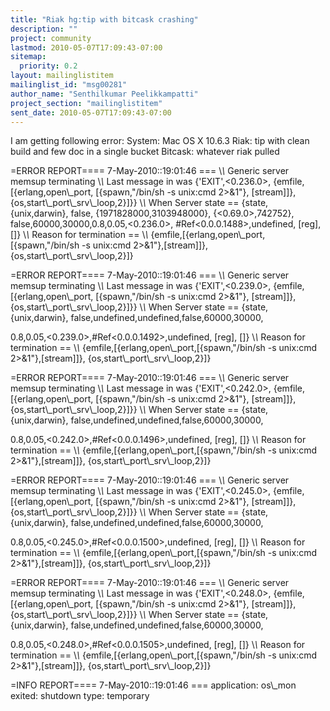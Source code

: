```yaml
---
title: "Riak hg:tip with bitcask crashing"
description: ""
project: community
lastmod: 2010-05-07T17:09:43-07:00
sitemap:
  priority: 0.2
layout: mailinglistitem
mailinglist_id: "msg00281"
author_name: "Senthilkumar Peelikkampatti"
project_section: "mailinglistitem"
sent_date: 2010-05-07T17:09:43-07:00
---
```



I am getting following error:
System: Mac OS X 10.6.3
Riak: tip with clean build and few doc in a single bucket
Bitcask: whatever riak pulled

=ERROR REPORT==== 7-May-2010::19:01:46 ===
\\*\\* Generic server memsup terminating
\\*\\* Last message in was {'EXIT',&lt;0.236.0&gt;,
 {emfile,
 [{erlang,open\\_port,
 [{spawn,"/bin/sh -s unix:cmd 2&gt;&1"},
 [stream]]},
 {os,start\\_port\\_srv\\_loop,2}]}}
\\*\\* When Server state == {state,{unix,darwin},
 false,
 {1971828000,3103948000},
 {&lt;0.69.0&gt;,742752},
 false,60000,30000,0.8,0.05,&lt;0.236.0&gt;,
 #Ref&lt;0.0.0.1488&gt;,undefined,
 [reg],
 []}
\\*\\* Reason for termination ==
\\*\\* {emfile,[{erlang,open\\_port,[{spawn,"/bin/sh -s unix:cmd
2&gt;&1"},[stream]]},
 {os,start\\_port\\_srv\\_loop,2}]}

=ERROR REPORT==== 7-May-2010::19:01:46 ===
\\*\\* Generic server memsup terminating
\\*\\* Last message in was {'EXIT',&lt;0.239.0&gt;,
 {emfile,
 [{erlang,open\\_port,
 [{spawn,"/bin/sh -s unix:cmd 2&gt;&1"},
 [stream]]},
 {os,start\\_port\\_srv\\_loop,2}]}}
\\*\\* When Server state == {state,{unix,darwin},
 false,undefined,undefined,false,60000,30000,

0.8,0.05,&lt;0.239.0&gt;,#Ref&lt;0.0.0.1492&gt;,undefined,
 [reg],
 []}
\\*\\* Reason for termination ==
\\*\\* {emfile,[{erlang,open\\_port,[{spawn,"/bin/sh -s unix:cmd
2&gt;&1"},[stream]]},
 {os,start\\_port\\_srv\\_loop,2}]}

=ERROR REPORT==== 7-May-2010::19:01:46 ===
\\*\\* Generic server memsup terminating
\\*\\* Last message in was {'EXIT',&lt;0.242.0&gt;,
 {emfile,
 [{erlang,open\\_port,
 [{spawn,"/bin/sh -s unix:cmd 2&gt;&1"},
 [stream]]},
 {os,start\\_port\\_srv\\_loop,2}]}}
\\*\\* When Server state == {state,{unix,darwin},
 false,undefined,undefined,false,60000,30000,

0.8,0.05,&lt;0.242.0&gt;,#Ref&lt;0.0.0.1496&gt;,undefined,
 [reg],
 []}
\\*\\* Reason for termination ==
\\*\\* {emfile,[{erlang,open\\_port,[{spawn,"/bin/sh -s unix:cmd
2&gt;&1"},[stream]]},
 {os,start\\_port\\_srv\\_loop,2}]}

=ERROR REPORT==== 7-May-2010::19:01:46 ===
\\*\\* Generic server memsup terminating
\\*\\* Last message in was {'EXIT',&lt;0.245.0&gt;,
 {emfile,
 [{erlang,open\\_port,
 [{spawn,"/bin/sh -s unix:cmd 2&gt;&1"},
 [stream]]},
 {os,start\\_port\\_srv\\_loop,2}]}}
\\*\\* When Server state == {state,{unix,darwin},
 false,undefined,undefined,false,60000,30000,

0.8,0.05,&lt;0.245.0&gt;,#Ref&lt;0.0.0.1500&gt;,undefined,
 [reg],
 []}
\\*\\* Reason for termination ==
\\*\\* {emfile,[{erlang,open\\_port,[{spawn,"/bin/sh -s unix:cmd
2&gt;&1"},[stream]]},
 {os,start\\_port\\_srv\\_loop,2}]}

=ERROR REPORT==== 7-May-2010::19:01:46 ===
\\*\\* Generic server memsup terminating
\\*\\* Last message in was {'EXIT',&lt;0.248.0&gt;,
 {emfile,
 [{erlang,open\\_port,
 [{spawn,"/bin/sh -s unix:cmd 2&gt;&1"},
 [stream]]},
 {os,start\\_port\\_srv\\_loop,2}]}}
\\*\\* When Server state == {state,{unix,darwin},
 false,undefined,undefined,false,60000,30000,

0.8,0.05,&lt;0.248.0&gt;,#Ref&lt;0.0.0.1505&gt;,undefined,
 [reg],
 []}
\\*\\* Reason for termination ==
\\*\\* {emfile,[{erlang,open\\_port,[{spawn,"/bin/sh -s unix:cmd
2&gt;&1"},[stream]]},
 {os,start\\_port\\_srv\\_loop,2}]}

=INFO REPORT==== 7-May-2010::19:01:46 ===
 application: os\\_mon
 exited: shutdown
 type: temporary
